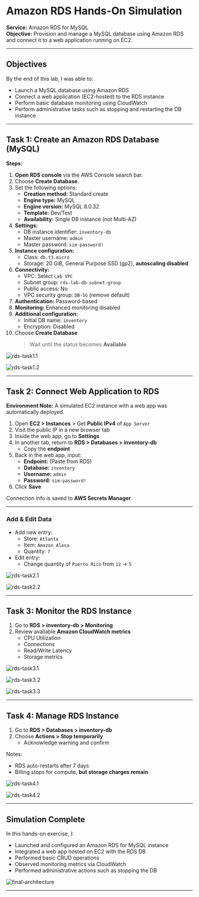 # Amazon RDS Hands-On Simulation  
**Service:** Amazon RDS for MySQL  
**Objective:** Provision and manage a MySQL database using Amazon RDS and connect it to a web application running on EC2.

---

## Objectives

By the end of this lab, I was able to:

- Launch a MySQL database using Amazon RDS
- Connect a web application (EC2-hosted) to the RDS instance
- Perform basic database monitoring using CloudWatch
- Perform administrative tasks such as stopping and restarting the DB instance

---

## Task 1: Create an Amazon RDS Database (MySQL)

**Steps:**

1. **Open RDS console** via the AWS Console search bar.
2. Choose **Create Database**.
3. Set the following options:
   - **Creation method:** Standard create
   - **Engine type:** MySQL
   - **Engine version:** MySQL 8.0.32
   - **Template:** Dev/Test
   - **Availability:** Single DB instance (not Multi-AZ)
4. **Settings:**
   - DB instance identifier: `inventory-db`
   - Master username: `admin`
   - Master password: `sim-password!`
5. **Instance configuration:**
   - Class: `db.t3.micro`
   - Storage: 20 GiB, General Purpose SSD (gp2), **autoscaling disabled**
6. **Connectivity:**
   - VPC: Select `Lab VPC`
   - Subnet group: `rds-lab-db-subnet-group`
   - Public access: No
   - VPC security group: `DB-SG` (remove default)
7. **Authentication:** Password-based
8. **Monitoring:** Enhanced monitoring disabled
9. **Additional configuration:**
   - Initial DB name: `inventory`
   - Encryption: Disabled
10. Choose **Create Database**  
    > Wait until the status becomes **Available**

![rds-task1.1](./screenshots/rds/rds-task1.1.png)

![rds-task1.2](./screenshots/rds/rds-task1.2.png)

---

## Task 2: Connect Web Application to RDS

**Environment Note:** A simulated EC2 instance with a web app was automatically deployed.

1. Open **EC2 > Instances** > Get **Public IPv4** of `App Server`
2. Visit the public IP in a new browser tab
3. Inside the web app, go to **Settings**
4. In another tab, return to **RDS > Databases > inventory-db**
   - Copy the **endpoint**
5. Back in the web app, input:
   - **Endpoint:** (Paste from RDS)
   - **Database:** `inventory`
   - **Username:** `admin`
   - **Password:** `sim-password!`
6. Click **Save**

Connection info is saved to **AWS Secrets Manager**

---

### Add & Edit Data

- Add new entry:
  - Store: `Atlanta`
  - Item: `Amazon Alexa`
  - Quantity: `7`
- Edit entry:
  - Change quantity of `Puerto Rico` from `12` → `5`

![rds-task2.1](./screenshots/rds/rds-task2.1.png)

![rds-task2.2](./screenshots/rds/rds-task2.2.png)

---

## Task 3: Monitor the RDS Instance

1. Go to **RDS > inventory-db > Monitoring**
2. Review available **Amazon CloudWatch metrics**
   - CPU Utilization
   - Connections
   - Read/Write Latency
   - Storage metrics

![rds-task3.1](./screenshots/rds/rds-task3.1.png)

![rds-task3.2](./screenshots/rds/rds-task3.2.png)

![rds-task3.3](./screenshots/rds/rds-task3.3.png)

---

## Task 4: Manage RDS Instance

1. Go to **RDS > Databases > inventory-db**
2. Choose **Actions > Stop temporarily**
   - Acknowledge warning and confirm

Notes:
- RDS auto-restarts after 7 days
- Billing stops for compute, **but storage charges remain**

![rds-task4.1](./screenshots/rds/rds-task4.1.png)

![rds-task4.2](./screenshots/rds/rds-task4.2.png)

---

## Simulation Complete

In this hands-on exercise, I:

- Launched and configured an Amazon RDS for MySQL instance
- Integrated a web app hosted on EC2 with the RDS DB
- Performed basic CRUD operations
- Observed monitoring metrics via CloudWatch
- Performed administrative actions such as stopping the DB

![final-architecture](./screenshots/rds/final-architecture.png)

---

